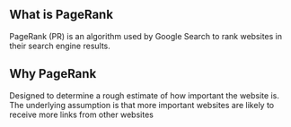 ## What is PageRank
PageRank (PR) is an algorithm used by Google Search to rank websites in their search engine results. 

## Why PageRank
Designed to determine a rough estimate of how important the website is.
The underlying assumption is that more important websites are likely to receive more links from other websites
